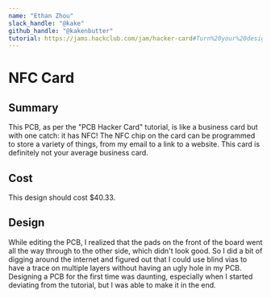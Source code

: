 ```yaml
---
name: "Ethan Zhou"
slack_handle: "@kake"
github_handle: "@kakenbutter"
tutorial: https://jams.hackclub.com/jam/hacker-card#Turn%20your%20design...%20into%20an%20actual%20card
---
```


# NFC Card

## Summary
This PCB, as per the "PCB Hacker Card" tutorial, is like a business card but with one catch: it has NFC! The NFC chip on the card can be programmed to store a variety of things, from my email to a link to a website. This card is definitely not your average business card.

## Cost
This design should cost $40.33.

## Design
While editing the PCB, I realized that the pads on the front of the board went all the way through to the other side, which didn't look good. So I did a bit of digging around the internet and figured out that I could use blind vias to have a trace on multiple layers without having an ugly hole in my PCB. 
Designing a PCB for the first time was daunting, especially when I started deviating from the tutorial, but I was able to make it in the end.
